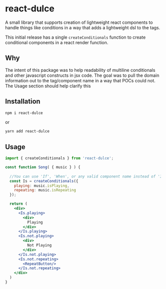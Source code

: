 # react-dulce

A small library that supports creation of lightweight react components to handle things like conditions in a way that adds a lightweight dsl to the tags.

This initial release has a single `createConditionals` function to create conditional components in a react render function.

## Why

The intent of this package was to help readability of multiline conditionals and other javascript constructs in jsx code. The goal was to pull the domain information out to the tag/component name in a way that POCs could not. The Usage section should help clarify this

## Installation

  ```bash
  npm i react-dulce
  ```
  
  or
  

  ```bash
  yarn add react-dulce
  ```

## Usage

  ```jsx
  import { createConditionals } from 'react-dulce';

  const function Song( { music } ) {
    
    //You can use 'If', 'When', or any valid component name instead of 'Is'.
    const Is = createConditionals({
      playing: music.isPlaying,
      repeating: music.isRepeating
    });

    return (
      <div>
        <Is.playing>
          <div>
            Playing
          </div>
        </Is.playing>
        <Is.not.playing>
          <div>
            Not Playing
          </div>
        </Is.not.playing>
        <Is.not.repeating>
          <RepeatButton/>
        </Is.not.repeating>
      </div>
    )
  }
  ```
